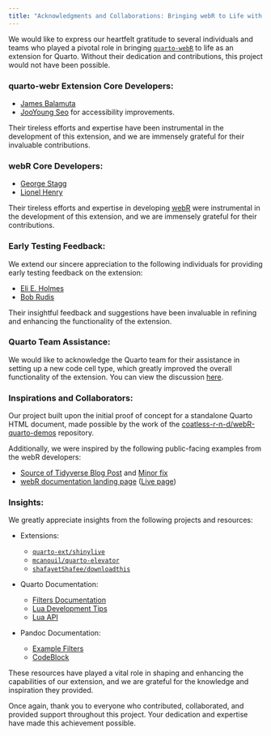 ```yaml
---
title: "Acknowledgments and Collaborations: Bringing webR to Life with Quarto"
---
```


We would like to express our heartfelt gratitude to several individuals and teams who played a pivotal role in bringing [`quarto-webR`](https://github.com/coatless/quarto-webr) to life as an extension for Quarto. Without their dedication and contributions, this project would not have been possible.

### quarto-webr Extension Core Developers:

- [James Balamuta](https://github.com/coatless)
- [JooYoung Seo](https://github.com/jooyoungseo) for accessibility improvements.

Their tireless efforts and expertise have been instrumental in the development of this extension, and we are immensely grateful for their invaluable contributions.

### webR Core Developers:

- [George Stagg](https://github.com/georgestagg)
- [Lionel Henry](https://github.com/lionel-)

Their tireless efforts and expertise in developing [webR](https://docs.r-wasm.org/webr/latest/) were instrumental in the development of this extension, and we are immensely grateful for their contributions.

### Early Testing Feedback:

We extend our sincere appreciation to the following individuals for providing early testing feedback on the extension:

- [Eli E. Holmes](https://eeholmes.github.io/)
- [Bob Rudis](https://rud.is/)

Their insightful feedback and suggestions have been invaluable in refining and enhancing the functionality of the extension.

### Quarto Team Assistance:

We would like to acknowledge the Quarto team for their assistance in setting up a new code cell type, which greatly improved the overall functionality of the extension. You can view the discussion [here](https://github.com/quarto-dev/quarto-cli/discussions/4761#discussioncomment-5336636).

### Inspirations and Collaborators:

Our project built upon the initial proof of concept for a standalone Quarto HTML document, made possible by the work of the [coatless-r-n-d/webR-quarto-demos](https://github.com/coatless-r-n-d/webR-quarto-demos) repository.

Additionally, we were inspired by the following public-facing examples from the webR developers:

- [Source of Tidyverse Blog Post](https://github.com/tidyverse/tidyverse.org/pull/617/files) and [Minor fix](https://github.com/tidyverse/tidyverse.org/commit/72bb2dd7ca0b2f211498a891aa54f55ddcad5014)
- [webR documentation landing page](https://github.com/r-wasm/webr/blob/53acd8861c44f1f167941d0a40f62b0cc23852da/src/docs/index.qmd#L23-L68) ([Live page](https://docs.r-wasm.org/webr/latest/))

### Insights:
We greatly appreciate insights from the following projects and resources:

- Extensions:
  - [`quarto-ext/shinylive`](https://github.com/quarto-ext/shinylive)
  - [`mcanouil/quarto-elevator`](https://github.com/mcanouil/quarto-elevator)
  - [`shafayetShafee/downloadthis`](https://github.com/shafayetShafee/downloadthis/tree/main)

- Quarto Documentation:
  - [Filters Documentation](https://quarto.org/docs/extensions/filters.html)
  - [Lua Development Tips](https://quarto.org/docs/extensions/lua.html)
  - [Lua API](https://quarto.org/docs/extensions/lua-api.html)

- Pandoc Documentation:
  - [Example Filters](https://pandoc.org/lua-filters.html#examples)
  - [CodeBlock](https://pandoc.org/lua-filters.html#type-codeblock)

These resources have played a vital role in shaping and enhancing the capabilities of our extension, and we are grateful for the knowledge and inspiration they provided.

Once again, thank you to everyone who contributed, collaborated, and provided support throughout this project. Your dedication and expertise have made this achievement possible.